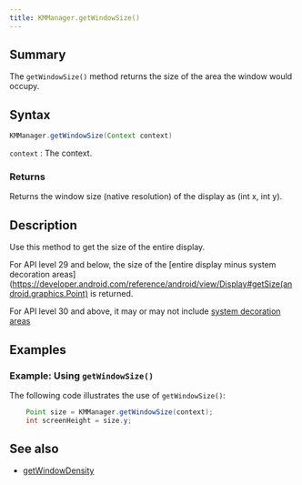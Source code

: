 ```yaml
---
title: KMManager.getWindowSize()
---
```


## Summary

The `getWindowSize()` method returns the size of the area the window would occupy.

## Syntax

```java
KMManager.getWindowSize(Context context)
```

`context`
: The context.

### Returns
Returns the window size (native resolution) of the display as (int x, int y).

## Description
Use this method to get the size of the entire display. 

For API level 29 and below, the size of the [entire display minus system decoration areas](https://developer.android.com/reference/android/view/Display#getSize(android.graphics.Point) is returned.

For API level 30 and above, it may or may not include [system decoration areas](https://developer.android.com/reference/android/view/Display)

## Examples

### Example: Using `getWindowSize()`

The following code illustrates the use of `getWindowSize()`:
```java
    Point size = KMManager.getWindowSize(context);
    int screenHeight = size.y;
```

## See also
* [getWindowDensity](getWindowDensity)